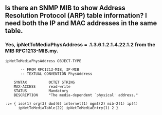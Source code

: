 ## Is there an SNMP MIB to show Address Resolution Protocol (ARP) table information? I need both the IP and MAC addresses in the same table.

### Yes, ipNetToMediaPhysAddress = .1.3.6.1.2.1.4.22.1.2 from the MIB RFC1213-MIB.my.

```
ipNetToMediaPhysAddress OBJECT-TYPE

       -- FROM RFC1213-MIB, IP-MIB
       -- TEXTUAL CONVENTION PhysAddress

    SYNTAX          OCTET STRING
    MAX-ACCESS      read-write
    STATUS          Mandatory
    DESCRIPTION     "The media-dependent `physical' address."
 
::= { iso(1) org(3) dod(6) internet(1) mgmt(2) mib-2(1) ip(4)
      ipNetToMediaTable(22) ipNetToMediaEntry(1) 2 }

